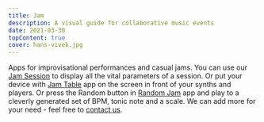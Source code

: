 ```yaml
---
title: Jam 
description: A visual guide for collaborative music events
date: 2021-03-30
topContent: true
cover: hans-vivek.jpg
---
```


Apps for improvisational performances and casual jams. You can use our [Jam Session](./session/index.md) to display all the vital parameters of a session. Or put your device with [Jam Table](./table/index.md) app on the screen in front of your synths and players. Or press the Random button in [Random Jam](./random/index.md) app and play to a cleverly generated set of BPM, tonic note and a scale. We can add more for your need - feel free to [contact us](../../contacts/index.md).
